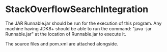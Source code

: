 # StackOverflowSearchIntegration

The JAR Runnable.jar should be run for the execution of this program.
Any machine having JDK8+ should be able to run the command:
"java -jar Runnable.jar" at the location of Runnable.jar to execute it.

The source files and pom.xml are attached alongside.
